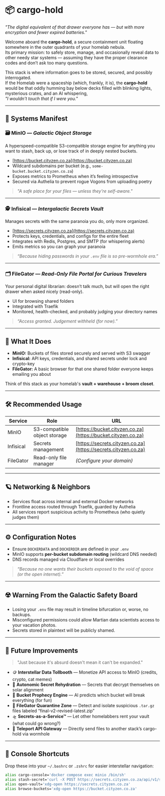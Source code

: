# 📦 cargo-hold  
*"The digital equivalent of that drawer everyone has — but with more encryption and fewer expired batteries."*

Welcome aboard the **cargo-hold**, a secure containment unit floating somewhere in the outer quadrants of your homelab nebula.  
Its primary mission: to safely store, manage, and occasionally reveal data to other needy star systems — assuming they have the proper clearance codes and don’t ask too many questions.

This stack is where information goes to be stored, secured, and possibly interrogated.  
If the Homelab were a spaceship (which, frankly, it is), the **cargo-hold** would be that oddly humming bay below decks filled with blinking lights, mysterious crates, and an AI whispering,  
*"I wouldn't touch that if I were you."*

---

## 🧰 Systems Manifest

### 🗃️ MinIO — *Galactic Object Storage*  
A hyperspeed-compatible S3-compatible storage engine for anything you want to stash, back up, or lose track of in deeply nested buckets.

- [https://bucket.cityzen.co.za](https://bucket.cityzen.co.za)
- Wildcard subdomains per bucket (e.g., `some-bucket.bucket.cityzen.co.za`)
- Exposes metrics to Prometheus when it’s feeling introspective
- Secured via Authelia to prevent rogue Vogons from uploading poetry

> *"A safe place for your files — unless they're self-aware."*

---

### 🕵️ Infisical — *Intergalactic Secrets Vault*  
Manages secrets with the same paranoia you do, only more organized.

- [https://secrets.cityzen.co.za](https://secrets.cityzen.co.za)
- Protects keys, credentials, and configs for the entire fleet
- Integrates with Redis, Postgres, and SMTP (for whispering alerts)
- Emits metrics so you can graph your paranoia

> *“Because hiding passwords in your `.env` file is so pre-wormhole era.”*

---

### 🗂 FileGator — *Read-Only File Portal for Curious Travelers*  
Your personal digital librarian: doesn’t talk much, but will open the right drawer when asked nicely (read-only).

- UI for browsing shared folders
- Integrated with Traefik
- Monitored, health-checked, and probably judging your directory names

> *“Access granted. Judgement withheld (for now).”*

---

## 📖 What It Does

- **MinIO:** Buckets of files stored securely and served with S3 swagger  
- **Infisical:** API keys, credentials, and shared secrets under lock and crypto-key  
- **FileGator:** A basic browser for that one shared folder everyone keeps emailing you about  

Think of this stack as your homelab's **vault + warehouse + broom closet**.

---

## 🛠 Recommended Usage

| Service     | Role                                           | URL                                          |
|-------------|------------------------------------------------|----------------------------------------------|
| MinIO       | S3-compatible object storage                   | [https://bucket.cityzen.co.za](https://bucket.cityzen.co.za) |
| Infisical   | Secrets management                             | [https://secrets.cityzen.co.za](https://secrets.cityzen.co.za) |
| FileGator   | Read-only file manager                         | *(Configure your domain)*                    |

---

## 🪐 Networking & Neighbors

- Services float across internal and external Docker networks  
- Frontline access routed through Traefik, guarded by Authelia  
- All services report suspicious activity to Prometheus (who quietly judges them)

---

## ⚙️ Configuration Notes

- Ensure `DOCKERDATA` and `DOCKERDIR` are defined in your `.env`
- MinIO supports **per-bucket subdomain routing** (wildcard DNS needed)
- DNS records managed via Cloudflare or local overrides

> *“Because no one wants their buckets exposed to the void of space (or the open internet).”*

---

## ☢️ Warning From the Galactic Safety Board

- Losing your `.env` file may result in timeline bifurcation or, worse, no backups.
- Misconfigured permissions could allow Martian data scientists access to your vacation photos.
- Secrets stored in plaintext will be publicly shamed.

---

## 🔭 Future Improvements

> "Just because it's absurd doesn't mean it can't be expanded."

- 🪙 **Interstellar Data Tollbooth** — Monetize API access to MinIO (credits, crypto, cat memes)
- 🧬 **Autonomic Secret Rehydration** — Secrets that decrypt themselves on solar alignment
- 📜 **Bucket Prophecy Engine** — AI predicts which bucket will break everything (for fun)
- 🦠 **FileGator Quarantine Zone** — Detect and isolate suspicious `.tar.gz` files labeled “final-v2-revised-latest.zip”
- 🛸 **Secrets-as-a-Service™** — Let other homelabbers rent your vault (what could go wrong?)
- 🌌 **Teleport API Gateway** — Directly send files to another stack’s cargo-hold via wormhole

---

## 🧯 Console Shortcuts

Drop these into your `~/.bashrc` or `.zshrc` for easier interstellar navigation:

```bash
alias cargo-console='docker compose exec minio /bin/sh'
alias stash-secret='curl -X POST https://secrets.cityzen.co.za/api/v1/secrets ...'
alias open-vault='xdg-open https://secrets.cityzen.co.za'
alias browse-buckets='xdg-open https://bucket.cityzen.co.za'

